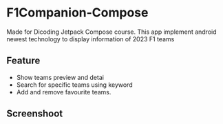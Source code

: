 # F1Companion-Compose
Made for Dicoding Jetpack Compose course. This app implement android newest  technology to display information of 2023 F1 teams

## Feature
- Show teams preview and detai
- Search for specific teams using keyword
- Add and remove favourite teams.

## Screenshoot
